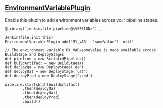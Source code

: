 ## [EnvironmentVariablePlugin](../src/EnvironmentVariablePlugin.groovy)

Enable this plugin to add environment variables across your pipeline stages.

```
@Library('jenkinsfile-pipeline@<VERSION>') _

Jenkinsfile.init(this)
EnvironmentVariablePlugin.add('MY_VAR', 'someValue').init()

// The environment variable MY_VAR=someValue is made available across BuildStage and DeployStages
def pipeline = new ScriptedPipeline()
def buildArtifact = new BuildStage()
def deployQa = new DeployStage('qa')
def deployUat = new DeployStage('uat')
def deployProd = new DeployStage('prod')

pipeline.startsWith(buildArtifact)
        .then(deployQa)
        .then(deployUat)
        .then(deployProd)
        .build()
```
